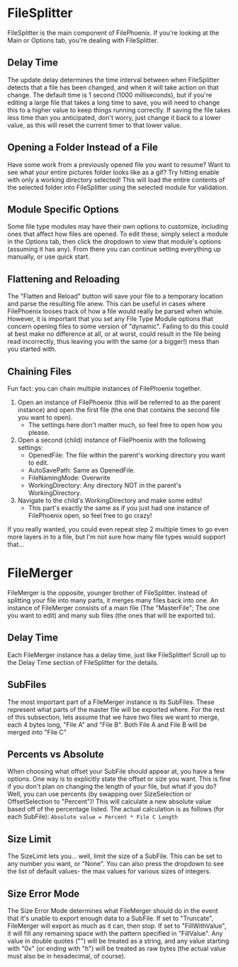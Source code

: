# FileSplitter
FileSplitter is the main component of FilePhoenix.
If you're looking at the Main or Options tab, you're dealing with FileSplitter.

## Delay Time
The update delay determines the time interval between when FileSplitter detects that a file has been changed, and when it will take action on that change.
The default time is 1 second (1000 milliseconds), but if you're editing a large file that takes a long time to save, you will need to change this to a higher value to keep things running correctly.
If saving the file takes less time than you anticipated, don't worry, just change it back to a lower value, as this will reset the current timer to that lower value.

## Opening a Folder Instead of a File
Have some work from a previously opened file you want to resume?
Want to see what your entire pictures folder looks like as a gif?
Try hitting enable with only a working directory selected!
This will load the entire contents of the selected folder into FileSplitter using the selected module for validation.

## Module Specific Options
Some file type modules may have their own options to customize, including ones that affect how files are opened.
To edit these, simply select a module in the Options tab, then click the dropdown to view that module's options (assuming it has any).
From there you can continue setting everything up manually, or use quick start.

## Flattening and Reloading
The "Flatten and Reload" button will save your file to a temporary location and parse the resulting file anew.
This can be useful in cases where FilePhoenix looses track of how a file would really be parsed when whole.
However, it is important that you set any File Type Module options that concern opening files to some version of "dynamic".
Failing to do this could at best make no difference at all, or at worst, could result in the file being read incorrectly, thus leaving you with the same (or a bigger!) mess than you started with.

## Chaining Files
Fun fact: you can chain multiple instances of FilePhoenix together.
1. Open an instance of FilePhoenix (this will be referred to as the parent instance) and open the first file (the one that contains the second file you want to open).
	- The settings here don't matter much, so feel free to open how you please.
2. Open a second (child) instance of FilePhoenix with the following settings:
	- OpenedFile: The file within the parent's working directory you want to edit.
	- AutoSavePath: Same as OpenedFile.
	- FileNamingMode: Overwrite
	- WorkingDirectory: Any directory NOT in the parent's WorkingDirectory.
3. Navigate to the child's WorkingDirectory and make some edits!
	- This part's exactly the same as if you just had one instance of FilePhoenix open, so feel free to go crazy!

If you really wanted, you could even repeat step 2 multiple times to go even more layers in to a file, but I'm not sure how many file types would support that...

# FileMerger
FileMerger is the opposite, younger brother of FileSplitter.
Instead of splitting your file into many parts, it merges many files back into one.
An instance of FileMerger consists of a main file (The "MasterFile"; The one you want to edit) and many sub files (the ones that will be exported to).

## Delay Time
Each FileMerger instance has a delay time, just like FileSplitter!
Scroll up to the Delay Time section of FileSplitter for the details.

## SubFiles
The most important part of a FileMerger instance is its SubFiles.
These represent what parts of the master file will be exported where.
For the rest of this subsection, lets assume that we have two files we want to merge, each 4 bytes long, "File A" and "File B".
Both File A and File B will be merged into "File C"

## Percents vs Absolute
When choosing what offset your SubFile should appear at, you have a few options.
One way is to explicitly state the offset or size you want.
This is fine if you don't plan on changing the length of your file, but what if you do?
Well, you can use percents (by swapping over SizeSelection or OffsetSelection to "Percent")!
This will calculate a new absolute value based off of the percentage listed.
The actual calculation is as follows (for each SubFile):
`Absolute value = Percent * File C Length`

## Size Limit
The SizeLimit lets you... well, limit the size of a SubFile.
This can be set to any number you want, or "None".
You can also press the dropdown to see the list of default values- the max values for various sizes of integers.

## Size Error Mode
The Size Error Mode determines what FileMerger should do in the event that it's unable to export enough data to a SubFile.
If set to "Truncate", FileMerger will export as much as it can, then stop.
If set to "FillWithValue", it will fill any remaining space with the pattern specified in "FillValue".
Any value in double quotes ("") will be treated as a string, and any value starting with "0x" (or ending with "h") will be treated as raw bytes (the actual value must also be in hexadecimal, of course).
